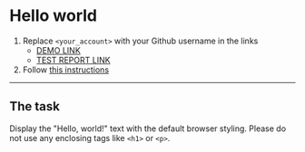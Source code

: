 # Hello world
1. Replace `<your_account>` with your Github username in the links
    - [DEMO LINK](https://sanyanemesh.github.io/layout_hello-world/) <br>
    - [TEST REPORT LINK](https://sanyanemesh.github.io/layout_hello-world/report/html_report/)
2. Follow [this instructions](https://mate-academy.github.io/layout_task-guideline/)
___

## The task
Display the "Hello, world!" text with the default browser styling. Please do not
use any enclosing tags like `<h1>` or `<p>`.
